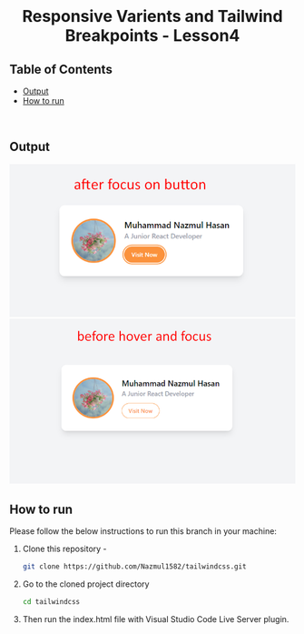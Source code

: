 <br />
 <p align="center">
    <h1 align="center">Responsive Varients and Tailwind Breakpoints - Lesson4</h1>
</p>

<!-- TABLE OF CONTENTS -->

## Table of Contents

- [Output](#output)
- [How to run](#how-to-run)

<br>

## Output

![responsive card design](./images/after-focus-and-hover.png)
![responsive card design for sm:max-w-md](./images/before-hover-and-focus.png)

<!-- HOW TO RUN -->

## How to run

Please follow the below instructions to run this branch in your machine:

1. Clone this repository -
   ```sh
   git clone https://github.com/Nazmul1582/tailwindcss.git
   ```
2. Go to the cloned project directory
   ```sh
   cd tailwindcss
   ```
3. Then run the index.html file with Visual Studio Code Live Server plugin.

<br>
